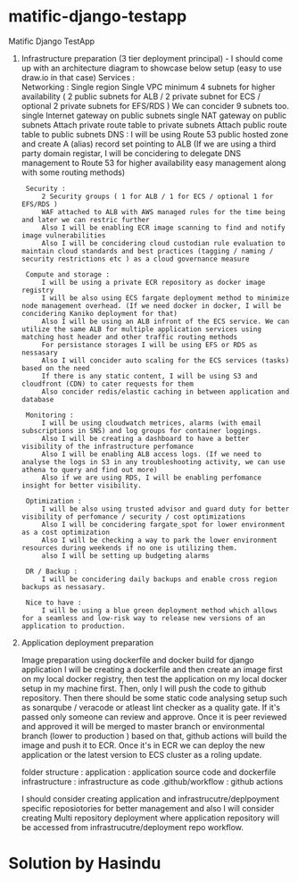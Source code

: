 # matific-django-testapp
Matific Django TestApp

1. Infrastructure preparation (3 tier deployment principal) - I should come up with an architecture diagram to showcase below setup (easy to use draw.io in that case)
	Services :	
		Networking :
			Single region
			Single VPC 
			minimum 4 subnets for higher availability ( 2 public subnets for ALB / 2 private subnet for ECS / optional 2 private subnets for EFS/RDS ) We can concider 9 subnets too.
			single Internet gateway on public subnets
			single NAT gateway on public subnets
			Attach private route table to private subnets
			Attach public route table to public subnets
			DNS :
				I will be using Route 53 public hosted zone and create A (alias) record set pointing to ALB
				(If we are using a third party domain registar, I will be concidering to delegate DNS management to Route 53 for higher availability easy management along with some routing methods)
			
		Security :
			2 Security groups ( 1 for ALB / 1 for ECS / optional 1 for EFS/RDS )
			WAF attached to ALB with AWS managed rules for the time being and later we can restric further
			Also I will be enabling ECR image scanning to find and notify image vulnerabilities
			Also I will be concidering cloud custodian rule evaluation to maintain cloud standards and best practices (tagging / naming / security restrictions etc ) as a cloud governance measure
			
		Compute and storage :
			I will be using a private ECR repository as docker image registry
			I will be also using ECS fargate deployment method to minimize node management overhead. (If we need docker in docker, I will be concidering Kaniko deployment for that)
			Also I will be using an ALB infront of the ECS service. We can utilize the same ALB for multiple application services using matching host header and other traffic routing methods
			For persistance storages I will be using EFS or RDS as nessasary
			Also I will concider auto scaling for the ECS services (tasks) based on the need
			If there is any static content, I will be using S3 and cloudfront (CDN) to cater requests for them
			Also concider redis/elastic caching in between application and database
		
		Monitoring :
			I will be using cloudwatch metrices, alarms (with email subscriptions in SNS) and log groups for container loggings. 
			Also I will be creating a dashboard to have a better visibility of the infrastructure perfomance
			Also I will be enabling ALB access logs. (If we need to analyse the logs in S3 in any troubleshooting activity, we can use athena to query and find out more)
			Also if we are using RDS, I will be enabling perfomance insight for better visibility.
			
		Optimization :
			I will be also using trusted advisor and guard duty for better visibility of perfomance / security / cost optimizations
			Also I will be concidering fargate_spot for lower environment as a cost optimization
			Also I will be checking a way to park the lower environment resources during weekends if no one is utilizing them.
			also I will be setting up budgeting alarms
			
		DR / Backup :
			I will be concidering daily backups and enable cross region backups as nessasary.
		
		Nice to have :
			I will be using a blue green deployment method which allows for a seamless and low-risk way to release new versions of an application to production.
		
		
2. Application deployment preparation
		
	Image preparation using dockerfile and docker build for django application
		I will be creating a dockerfile and then create an image first on my local docker registry, then test the application on my local docker setup in my machine first.
		Then, only I will push the code to github repository.
		Then there should be some static code analysing setup such as sonarqube / veracode or atleast lint checker as a quality gate. If it's passed only someone can review and approve.
		Once it is peer reviewed and approved it will be merged to master branch or environmental branch (lower to production ) based on that, github actions will build the image and push it to ECR.
	Once it's in ECR we can deploy the new application or the latest version to ECS cluster as a roling update.

	folder structure :
		application : application source code and dockerfile
		infrastructure : infrastructure as code
		.github/workflow : github actions

	I should consider creating application and infrastrucutre/deplpoyment specific reposiotories for better management and also I will consider creating Multi repository deployment where application repository will be accessed from infrastrucutre/deployment repo workflow.

# Solution by Hasindu